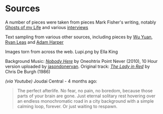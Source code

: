 # Sources
A number of pieces were taken from pieces Mark Fisher's writing, notably [Ghosts of my Life](http://thequietus.com/articles/13004-mark-fisher-ghosts-of-my-life-extract) and various [interviews](http://www.neromagazine.it/n/?p=20620)

Text sampling from various other sources, including pieces by [Wu Yuan](http://www.aqnb.com/2016/05/31/hypercapitalist-east-asia-how-accelerationists-make-future-fuel/), [Ryan Leas](https://www.stereogum.com/1990756/saturdays-youth-turns-10/franchises/the-anniversary/) and [Adam Harper](www.dummymag.com/features/adam-harper-vaporwave)

Images torn from across the web. Lupi.png by Ella King

Background Music:
[*Nobody Here*](https://www.youtube.com/watch?v=sR7eADGQYg8) by Oneohtrix Point Never (2010), 10 Hour version uploaded by [jasondonervan](https://www.youtube.com/watch?v=ltncQ0t8I6A). Original track: [*The Lady in Red*](https://www.youtube.com/watch?v=Vt2YIpZWBqA) by Chris De Burgh (1986)

*(via Youtube)* Joudai Central - 4 months ago:
>The perfect afterlife. No fear, no pain, no boredom, because those parts of your brain are gone. Just eternal solitary rest hovering over an endless monochromatic road in a city background with a simple calming loop, forever. Or just waiting to respawn.﻿
